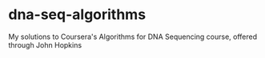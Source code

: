 # dna-seq-algorithms
My solutions to Coursera's Algorithms for DNA Sequencing course, offered through John Hopkins
